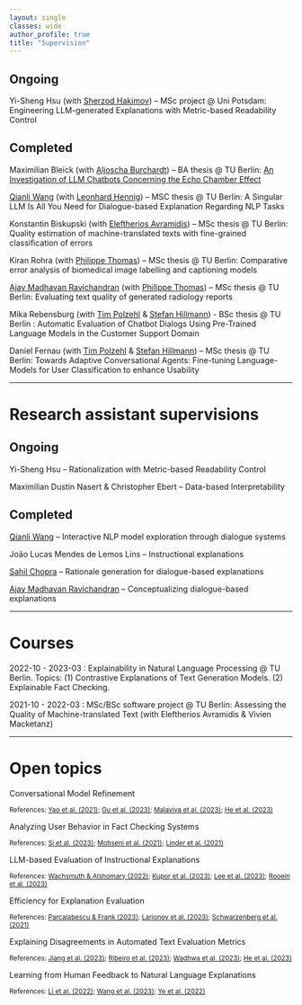 ```yaml
---
layout: single
classes: wide
author_profile: true
title: "Supervision"
---
```


## Ongoing
Yi-Sheng Hsu (with [Sherzod Hakimov](https://sherzod-hakimov.github.io/)) – MSc project @ Uni Potsdam: Engineering LLM-generated Explanations with Metric-based Readability Control  


## Completed
Maximilian Bleick (with [Aljoscha Burchardt](https://www.dfki.de/~aburch/)) – BA thesis @ TU Berlin: [An Investigation of LLM Chatbots Concerning the Echo Chamber Effect](https://tu.berlin/index.php?id=246820)  

[Qianli Wang](https://github.com/qiaw99) (with [Leonhard Hennig](https://dfki-nlp.github.io/authors/leonhard-hennig/)) – MSC thesis @ TU Berlin: A Singular LLM Is All You Need for Dialogue-based Explanation Regarding NLP Tasks  

Konstantin Biskupski (with [Eleftherios Avramidis](https://github.com/lefterav)) – MSc thesis @ TU Berlin: Quality estimation of machine-translated texts with fine-grained classification of errors  

Kiran Rohra (with [Philippe Thomas](https://github.com/erechtheus)) – MSc thesis @ TU Berlin: Comparative error analysis of biomedical image labelling and captioning models  

[Ajay Madhavan Ravichandran](https://github.com/aj280192) (with [Philippe Thomas](https://github.com/erechtheus)) – MSc thesis @ TU Berlin: Evaluating text quality of generated radiology reports  

Mika Rebensburg (with [Tim Polzehl](https://www.tu.berlin/en/qu/ueber-uns/team-personen/gast-wissenschaftler-partner/dr-tim-polzehl) & [Stefan Hillmann](https://www.tu.berlin/index.php?id=29495)) - BSc thesis @ TU Berlin : Automatic Evaluation of Chatbot Dialogs Using Pre-Trained Language Models in the Customer Support Domain  

Daniel Fernau (with [Tim Polzehl](https://www.tu.berlin/en/qu/ueber-uns/team-personen/gast-wissenschaftler-partner/dr-tim-polzehl) & [Stefan Hillmann](https://www.tu.berlin/index.php?id=29495)) – MSc thesis @ TU Berlin: Towards Adaptive Conversational Agents: Fine-tuning Language-Models for User Classification to enhance Usability  

---


# Research assistant supervisions

## Ongoing

Yi-Sheng Hsu – Rationalization with Metric-based Readability Control  

Maximilian Dustin Nasert & Christopher Ebert – Data-based Interpretability

## Completed
[Qianli Wang](https://github.com/qiaw99) – Interactive NLP model exploration through dialogue systems  

João Lucas Mendes de Lemos Lins – Instructional explanations  

[Sahil Chopra](https://schopra6.github.io/) – Rationale generation for dialogue-based explanations  

[Ajay Madhavan Ravichandran](https://github.com/aj280192) – Conceptualizing dialogue-based explanations  


---


# Courses
2022-10 - 2023-03 : Explainability in Natural Language Processing @ TU Berlin. Topics: (1) Contrastive Explanations of Text Generation Models. (2) Explainable Fact Checking.  

2021-10 - 2022-03 : MSc/BSc software project @ TU Berlin: Assessing the Quality of Machine-translated Text (with Eleftherios Avramidis & Vivien Macketanz)  


---


# Open topics

Conversational Model Refinement  
<p style="font-size:smaller;">References: <a href="https://arxiv.org/abs/2103.10415">Yao et al. (2021)</a>; <a href="https://arxiv.org/abs/2311.09613">Gu et al. (2023)</a>; <a href="https://arxiv.org/abs/2311.09558">Malaviya et al. (2023)</a>; <a href="https://aclanthology.org/2023.acl-long.474/">He et al. (2023)</a></p>  

Analyzing User Behavior in Fact Checking Systems  
<p style="font-size:smaller;">References: <a href="https://arxiv.org/abs/2310.12558">Si et al. (2023)</a>; <a href="https://doi.org/10.1609/icwsm.v15i1.18072">Mohseni et al. (2021)</a>; <a href="https://doi.org/10.1002/ail2.49">Linder et al. (2021)</a></p>  

LLM-based Evaluation of Instructional Explanations  
<p style="font-size:smaller;">References: <a href="https://aclanthology.org/2022.coling-1.27/">Wachsmuth & Alshomary (2022)</a>; <a href="http://arxiv.org/abs/2311.10749">Kupor et al. (2023)</a>; <a href="https://dl.acm.org/doi/10.1145/3544548.3581369">Lee et al. (2023)</a>; <a href="https://arxiv.org/abs/2312.02065">Rooein et al. (2023)</a></p>  

Efficiency for Explanation Evaluation  
<p style="font-size:smaller;">References: <a href="http://arxiv.org/abs/2311.07466">Parcalabescu & Frank (2023)</a>; <a href="https://aclanthology.org/2023.findings-emnlp.7/">Larionov et al. (2023)</a>; <a href="https://aclanthology.org/2021.blackboxnlp-1.17/">Schwarzenberg et al. (2021)</a></p>  

Explaining Disagreements in Automated Text Evaluation Metrics  
<p style="font-size:smaller;">References: <a href="https://arxiv.org/abs/2310.00752">Jiang et al. (2023)</a>; <a href="https://aclanthology.org/2023.emnlp-main.714/">Ribeiro et al. (2023)</a>; <a href="http://arxiv.org/abs/2305.14770">Wadhwa et al. (2023)</a>; <a href="https://aclanthology.org/2023.acl-long.674/">He et al. (2023)</a></p>  

Learning from Human Feedback to Natural Language Explanations  
<p style="font-size:smaller;">References: <a href="https://aclanthology.org/2022.findings-acl.75/">Li et al. (2022)</a>; <a href="https://aclanthology.org/2023.findings-emnlp.791/">Wang et al. (2023)</a>; <a href="https://aclanthology.org/2022.findings-emnlp.269/">Ye et al. (2022)</a></p>  
